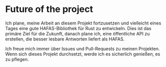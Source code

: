 # Future of the project
Ich plane, meine Arbeit an diesem Projekt fortzusetzen und vielleicht eines Tages eine gute HAFAS-Bibliothek für Rust zu entwickeln. Dies ist das primäre Ziel für die Zukunft, danach plane ich, eine öffentliche API zu erstellen, die besser lesbare Antworten liefert als HAFAS.

Ich freue mich immer über Issues und Pull-Requests zu meinen Projekten. Wenn sich dieses Projekt durchsetzt, werde ich es sicherlich genießen, es zu pflegen.
